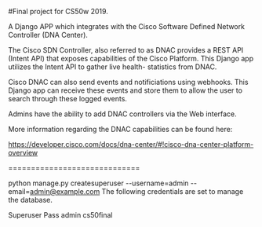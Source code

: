 #Final project for CS50w 2019.

 A Django APP which integrates with the Cisco Software Defined Network Controller (DNA Center).

The Cisco SDN Controller, also referred to as DNAC provides a REST API (Intent API) that exposes capabilities
 of the Cisco Platform. This Django app utilizes the Intent API to gather live health-
 statistics from DNAC.
 
Cisco DNAC can also send events and notificiations using webhooks. This Django app can receive these
events and store them to allow the user to search through these logged events.

Admins have the ability to add DNAC controllers via the Web interface.

More information regarding the DNAC capabilities can be found here:

https://developer.cisco.com/docs/dna-center/#!cisco-dna-center-platform-overview

=============================

python manage.py createsuperuser --username=admin --email=admin@example.com
The following credentials are set to manage the database.

Superuser	Pass
admin	cs50final